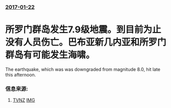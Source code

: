 ### [2017-01-22](/news/2017/01/22/index.md)

##### 
# 所罗门群岛发生7.9级地震。到目前为止没有人员伤亡。巴布亚新几内亚和所罗门群岛有可能发生海啸。 

The earthquake, which was was downgraded from magnitude 8.0, hit late this afternoon. 


### 信息来源:

1. [TVNZ](https://www.tvnz.co.nz/one-news/world/no-tsunami-warning-new-zealand-after-magnitude-7-9-earthquake-hits-solomon-islands) [IMG](https://tvnz-news.imgix.net/content/dam/images/news/2015/07/03/earthquake-seismograph-generic-red-line-2014.jpg.hashed.a12473d1.desktop.story.share.jpg)
